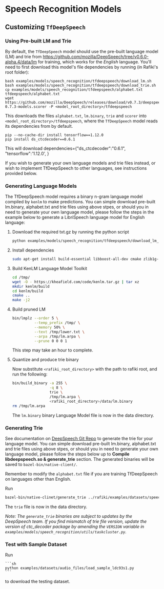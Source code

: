 # Speech Recognition Models

## Customizing `TfDeepSpeech`

### Using Pre-built LM and Trie

By default, the `TfDeepSpeech` model should use the pre-built language model (LM) and trie from https://github.com/mozilla/DeepSpeech/tree/v0.6.0-alpha.4/data/lm for training,
which works for the *English* language. You'll need to first download this model's file dependencies by running (in Rafiki's root folder):
    
```
bash examples/models/speech_recognition/tfdeepspeech/download_lm.sh
bash examples/models/speech_recognition/tfdeepspeech/download_trie.sh
cp examples/models/speech_recognition/tfdeepspeech/alphabet.txt tfdeepspeech/alphabet.txt
wget https://github.com/mozilla/DeepSpeech/releases/download/v0.7.3/deepspeech-0.7.3-models.scorer -P <model_root_directory>/tfdeepspeech
```

This downloads the files `alphabet.txt`, `lm.binary`, `trie` and `scorer` into `<model_root_directory>/tfdeepspeech`, where the `TfDeepSpeech` model reads its dependencies from by default.

```
pip --no-cache-dir install tensorflow==1.12.0
pip install ds_ctcdecoder==0.6.1
```
This will download dependencies={"ds_ctcdecoder":"0.6.1", "tensorflow":'1.12.0', }

If you wish to generate your own language models and trie files instead, or wish to implement TfDeepSpeech to other languages, see instructions provided below.

### Generating Language Models

The TfDeepSpeech model requires a binary n-gram language model compiled by `kenlm` to make predictions. You can simple download pre-built lm.binary, alphabet.txt and trie files using above stpes, or should you in need to generate your own language model, please follow the steps in the example below to generate a LibriSpeech language model for English language:

1. Download the required txt.gz by running the python script

    ```sh 
    python examples/models/speech_recognition/tfdeepspeech/download_lm_txt.py
    ```

1. Install dependencies

    ```sh
    sudo apt-get install build-essential libboost-all-dev cmake zlib1g-dev libbz2-dev liblzma-dev
    ```

2. Build KenLM Language Model Toolkit

    ```sh
    cd /tmp/
    wget -O - https://kheafield.com/code/kenlm.tar.gz | tar xz
    mkdir kenlm/build
    cd kenlm/build
    cmake ..
    make -j2
    ```
3. Build pruned LM

    ```sh
    bin/lmplz --order 5 \
              --temp_prefix /tmp/ \
              --memory 50% \
              --text /tmp/lower.txt \
              --arpa /tmp/lm.arpa \
              --prune 0 0 0 1
    ```
    This step may take an hour to complete.
    
4. Quantize and produce trie binary

    Now substitute `<rafiki_root_directory>` with the path to rafiki root, and run the following:

    ```sh
    bin/build_binary -a 255 \
                     -q 8 \
                     trie \
                     /tmp/lm.arpa \
                     <rafiki_root_directory>/data/lm.binary
    rm /tmp/lm.arpa
    ```
    The `lm.binary` binary Language Model file is now in the data directory.
    
### Generating Trie 

See documentation on [DeepSpeech Git Repo](https://github.com/mozilla/DeepSpeech/tree/master/native_client) to generate the trie for your language model. You can simple download pre-built lm.binary, alphabet.txt and trie files using above stpes, or should you in need to generate your own language model, please follow the steps below up to **Compile libdeepspeech.so & generate_trie** section. The generated binaries will be saved to `bazel-bin/native-client/`.

Remember to modify the `alphabet.txt` file if you are training TfDeepSpeech on languages other than English.

Run

```sh
bazel-bin/native-clinet/generate_trie ../rafiki/examples/datasets/speech_recognition/alphabet.txt ../rafiki/data/lm.binary ../rafiki/data/trie
```

The `trie` file is now in the data directory.

*Note: The `generate_trie` binaries are subject to updates by the DeepSpeech team. If you find mismatch of trie file version, update the version of ctc_decoder package by amending the `VERSION` variable in `examples/models/speech_recognition/utils/taskcluster.py`.*


### Test with Sample Dataset

Run

    ```sh
    python examples/datasets/audio_files/load_sample_ldc93s1.py
    ```
to download the testing dataset.
